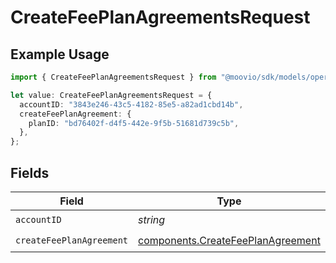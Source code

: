 # CreateFeePlanAgreementsRequest

## Example Usage

```typescript
import { CreateFeePlanAgreementsRequest } from "@moovio/sdk/models/operations";

let value: CreateFeePlanAgreementsRequest = {
  accountID: "3843e246-43c5-4182-85e5-a82ad1cbd14b",
  createFeePlanAgreement: {
    planID: "bd76402f-d4f5-442e-9f5b-51681d739c5b",
  },
};
```

## Fields

| Field                                                                                  | Type                                                                                   | Required                                                                               | Description                                                                            |
| -------------------------------------------------------------------------------------- | -------------------------------------------------------------------------------------- | -------------------------------------------------------------------------------------- | -------------------------------------------------------------------------------------- |
| `accountID`                                                                            | *string*                                                                               | :heavy_check_mark:                                                                     | N/A                                                                                    |
| `createFeePlanAgreement`                                                               | [components.CreateFeePlanAgreement](../../models/components/createfeeplanagreement.md) | :heavy_check_mark:                                                                     | N/A                                                                                    |
